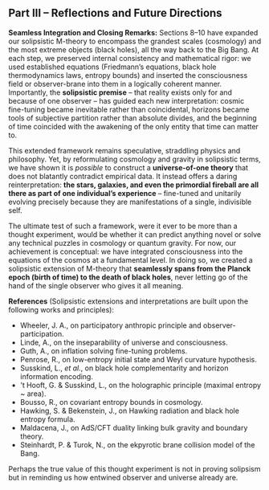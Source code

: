 ## Part III – Reflections and Future Directions

**Seamless Integration and Closing Remarks:** Sections 8–10 have expanded our solipsistic M-theory to encompass the grandest scales (cosmology) and the most extreme objects (black holes), all the way back to the Big Bang. At each step, we preserved internal consistency and mathematical rigor: we used established equations (Friedmann’s equations, black hole thermodynamics laws, entropy bounds) and inserted the consciousness field or observer-brane into them in a logically coherent manner. Importantly, the **solipsistic premise** – that reality exists only for and because of one observer – has guided each new interpretation: cosmic fine-tuning became inevitable rather than coincidental, horizons became tools of subjective partition rather than absolute divides, and the beginning of time coincided with the awakening of the only entity that time can matter to.

This extended framework remains speculative, straddling physics and philosophy. Yet, by reformulating cosmology and gravity in solipsistic terms, we have shown it is *possible* to construct a **universe-of-one theory** that does not blatantly contradict empirical data. It instead offers a daring reinterpretation: **the stars, galaxies, and even the primordial fireball are all there as part of one individual’s experience** – fine-tuned and unitarily evolving precisely because they are manifestations of a single, indivisible self.

The ultimate test of such a framework, were it ever to be more than a thought experiment, would be whether it can predict anything novel or solve any technical puzzles in cosmology or quantum gravity. For now, our achievement is conceptual: we have integrated consciousness into the equations of the cosmos at a fundamental level. In doing so, we created a solipsistic extension of M-theory that **seamlessly spans from the Planck epoch (birth of time) to the death of black holes**, never letting go of the hand of the single observer who gives it all meaning.

**References** (Solipsistic extensions and interpretations are built upon the following works and principles):

* Wheeler, J. A., on participatory anthropic principle and observer-participation.
* Linde, A., on the inseparability of universe and consciousness.
* Guth, A., on inflation solving fine-tuning problems.
* Penrose, R., on low-entropy initial state and Weyl curvature hypothesis.
* Susskind, L., *et al.*, on black hole complementarity and horizon information encoding.
* ’t Hooft, G. & Susskind, L., on the holographic principle (maximal entropy \~ area).
* Bousso, R., on covariant entropy bounds in cosmology.
* Hawking, S. & Bekenstein, J., on Hawking radiation and black hole entropy formula.
* Maldacena, J., on AdS/CFT duality linking bulk gravity and boundary theory.
* Steinhardt, P. & Turok, N., on the ekpyrotic brane collision model of the Bang.

Perhaps the true value of this thought experiment is not in proving solipsism but in reminding us how entwined observer and universe already are.
